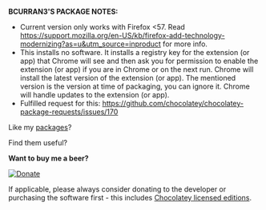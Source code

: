 **BCURRAN3'S PACKAGE NOTES:**

* Current version only works with Firefox <57. Read https://support.mozilla.org/en-US/kb/firefox-add-technology-modernizing?as=u&utm_source=inproduct for more info.
* This installs no software. It installs a registry key for the extension (or app) that Chrome will see and then ask you for permission to enable the extension (or app) if you are in Chrome or on the next run. Chrome will install the latest version of the extension (or app). The mentioned version is the version at time of packaging, you can ignore it. Chrome will handle updates to the extension (or app).
* Fulfilled request for this: https://github.com/chocolatey/chocolatey-package-requests/issues/170

Like my [packages](https://chocolatey.org/profiles/bcurran3)? 

Find them useful?

**Want to buy me a beer?**

[![Donate](https://www.paypalobjects.com/webstatic/mktg/logo/AM_SbyPP_mc_vs_dc_ae.jpg)](https://www.paypal.me/bcurran3donations)

If applicable, please always consider donating to the developer or purchasing the software first - this includes [Chocolatey licensed editions](https://chocolatey.org/pricing).